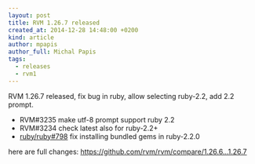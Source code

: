 ```yaml
---
layout: post
title: RVM 1.26.7 released
created_at: 2014-12-28 14:48:00 +0200
kind: article
author: mpapis
author_full: Michal Papis
tags:
  - releases
  - rvm1
---
```


RVM 1.26.7 released, fix bug in ruby, allow selecting ruby-2.2, add 2.2 prompt.

<!-- more -->

- RVM#3235 make utf-8 prompt support ruby 2.2
- RVM#3234 check latest also for ruby-2.2+
- [ruby/ruby#798](https://github.com/ruby/ruby/pull/798) fix installing bundled gems in ruby-2.2.0

here are full changes:
<https://github.com/rvm/rvm/compare/1.26.6...1.26.7>
